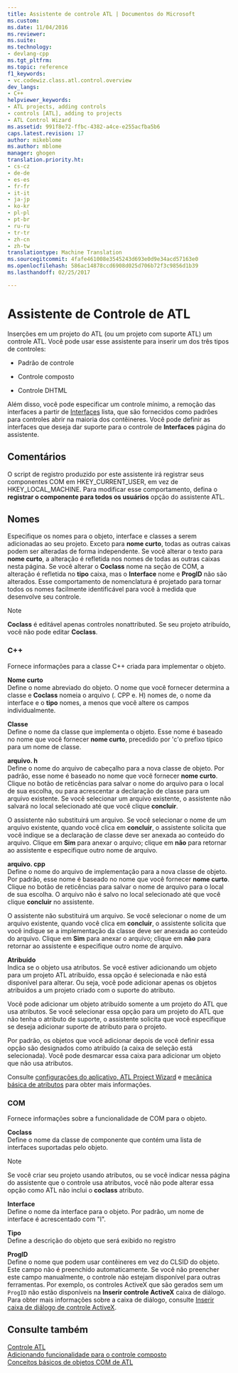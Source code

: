```yaml
---
title: Assistente de controle ATL | Documentos do Microsoft
ms.custom: 
ms.date: 11/04/2016
ms.reviewer: 
ms.suite: 
ms.technology:
- devlang-cpp
ms.tgt_pltfrm: 
ms.topic: reference
f1_keywords:
- vc.codewiz.class.atl.control.overview
dev_langs:
- C++
helpviewer_keywords:
- ATL projects, adding controls
- controls [ATL], adding to projects
- ATL Control Wizard
ms.assetid: 991f8e72-ffbc-4382-a4ce-e255acfba5b6
caps.latest.revision: 17
author: mikeblome
ms.author: mblome
manager: ghogen
translation.priority.ht:
- cs-cz
- de-de
- es-es
- fr-fr
- it-it
- ja-jp
- ko-kr
- pl-pl
- pt-br
- ru-ru
- tr-tr
- zh-cn
- zh-tw
translationtype: Machine Translation
ms.sourcegitcommit: 4fafe461008e3545243d693e0d9e34acd57163e0
ms.openlocfilehash: 586ac14878ccd6908d025d706b72f3c9856d1b39
ms.lasthandoff: 02/25/2017

---
```

# <a name="atl-control-wizard"></a>Assistente de Controle de ATL
Inserções em um projeto do ATL (ou um projeto com suporte ATL) um controle ATL. Você pode usar esse assistente para inserir um dos três tipos de controles:  
  
-   Padrão de controle  
  
-   Controle composto  
  
-   Controle DHTML  
  
 Além disso, você pode especificar um controle mínimo, a remoção das interfaces a partir de [Interfaces](../../atl/reference/interfaces-atl-control-wizard.md) lista, que são fornecidos como padrões para controles abrir na maioria dos contêineres. Você pode definir as interfaces que deseja dar suporte para o controle de **Interfaces** página do assistente.  
  
## <a name="remarks"></a>Comentários  
 O script de registro produzido por este assistente irá registrar seus componentes COM em HKEY_CURRENT_USER, em vez de HKEY_LOCAL_MACHINE. Para modificar esse comportamento, defina o **registrar o componente para todos os usuários** opção do assistente ATL.  
  
## <a name="names"></a>Nomes  
 Especifique os nomes para o objeto, interface e classes a serem adicionadas ao seu projeto. Exceto para **nome curto**, todas as outras caixas podem ser alteradas de forma independente. Se você alterar o texto para **nome curto**, a alteração é refletida nos nomes de todas as outras caixas nesta página. Se você alterar o **Coclass** nome na seção de COM, a alteração é refletida no **tipo** caixa, mas o **Interface** nome e **ProgID** não são alterados. Esse comportamento de nomenclatura é projetado para tornar todos os nomes facilmente identificável para você à medida que desenvolve seu controle.  
  
> [!NOTE]
>  **Coclass** é editável apenas controles nonattributed. Se seu projeto atribuído, você não pode editar **Coclass**.  
  
### <a name="c"></a>C++  
 Fornece informações para a classe C++ criada para implementar o objeto.  
  
 **Nome curto**  
 Define o nome abreviado do objeto. O nome que você fornecer determina a classe e **Coclass** nomeia o arquivo (. CPP e. H) nomes de, o nome da interface e o **tipo** nomes, a menos que você altere os campos individualmente.  
  
 **Classe**  
 Define o nome da classe que implementa o objeto. Esse nome é baseado no nome que você fornecer **nome curto**, precedido por 'c'o prefixo típico para um nome de classe.  
  
 **arquivo. h**  
 Define o nome do arquivo de cabeçalho para a nova classe de objeto. Por padrão, esse nome é baseado no nome que você fornecer **nome curto**. Clique no botão de reticências para salvar o nome do arquivo para o local de sua escolha, ou para acrescentar a declaração de classe para um arquivo existente. Se você selecionar um arquivo existente, o assistente não salvará no local selecionado até que você clique **concluir**.  
  
 O assistente não substituirá um arquivo. Se você selecionar o nome de um arquivo existente, quando você clica em **concluir**, o assistente solicita que você indique se a declaração de classe deve ser anexada ao conteúdo do arquivo. Clique em **Sim** para anexar o arquivo; clique em **não** para retornar ao assistente e especifique outro nome de arquivo.  
  
 **arquivo. cpp**  
 Define o nome do arquivo de implementação para a nova classe de objeto. Por padrão, esse nome é baseado no nome que você fornecer **nome curto**. Clique no botão de reticências para salvar o nome de arquivo para o local de sua escolha. O arquivo não é salvo no local selecionado até que você clique **concluir** no assistente.  
  
 O assistente não substituirá um arquivo. Se você selecionar o nome de um arquivo existente, quando você clica em **concluir**, o assistente solicita que você indique se a implementação da classe deve ser anexada ao conteúdo do arquivo. Clique em **Sim** para anexar o arquivo; clique em **não** para retornar ao assistente e especifique outro nome de arquivo.  
  
 **Atribuído**  
 Indica se o objeto usa atributos. Se você estiver adicionando um objeto para um projeto ATL atribuído, essa opção é selecionada e não está disponível para alterar. Ou seja, você pode adicionar apenas os objetos atribuídos a um projeto criado com o suporte do atributo.  
  
 Você pode adicionar um objeto atribuído somente a um projeto do ATL que usa atributos. Se você selecionar essa opção para um projeto do ATL que não tenha o atributo de suporte, o assistente solicita que você especifique se deseja adicionar suporte de atributo para o projeto.  
  
 Por padrão, os objetos que você adicionar depois de você definir essa opção são designados como atribuído (a caixa de seleção está selecionada). Você pode desmarcar essa caixa para adicionar um objeto que não usa atributos.  
  
 Consulte [configurações do aplicativo, ATL Project Wizard](../../atl/reference/application-settings-atl-project-wizard.md) e [mecânica básica de atributos](../../windows/basic-mechanics-of-attributes.md) para obter mais informações.  
  
### <a name="com"></a>COM  
 Fornece informações sobre a funcionalidade de COM para o objeto.  
  
 **Coclass**  
 Define o nome da classe de componente que contém uma lista de interfaces suportadas pelo objeto.  
  
> [!NOTE]
>  Se você criar seu projeto usando atributos, ou se você indicar nessa página do assistente que o controle usa atributos, você não pode alterar essa opção como ATL não inclui o **coclass** atributo.  
  
 **Interface**  
 Define o nome da interface para o objeto. Por padrão, um nome de interface é acrescentado com "I".  
  
 **Tipo**  
 Define a descrição do objeto que será exibido no registro  
  
 **ProgID**  
 Define o nome que podem usar contêineres em vez do CLSID do objeto. Este campo não é preenchido automaticamente. Se você não preencher este campo manualmente, o controle não estejam disponível para outras ferramentas. Por exemplo, os controles ActiveX que são gerados sem um `ProgID` não estão disponíveis na **Inserir controle ActiveX** caixa de diálogo. Para obter mais informações sobre a caixa de diálogo, consulte [Inserir caixa de diálogo de controle ActiveX](../../windows/insert-activex-control-dialog-box.md).  
  
## <a name="see-also"></a>Consulte também  
 [Controle ATL](../../atl/reference/adding-an-atl-control.md)   
 [Adicionando funcionalidade para o controle composto](../../atl/adding-functionality-to-the-composite-control.md)   
 [Conceitos básicos de objetos COM de ATL](../../atl/fundamentals-of-atl-com-objects.md)


